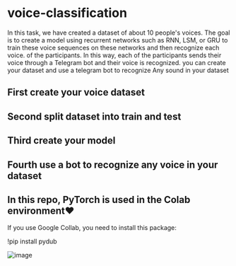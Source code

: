 # voice-classification
In this task, we have created a dataset of about 10 people's voices. The goal is to create a model using recurrent networks such as RNN, LSM, or GRU to train these voice sequences on these networks and then recognize each voice. of the participants. In this way, each of the participants sends their voice through a Telegram bot and their voice is recognized.
you  can create your dataset and use a telegram bot to recognize Any sound in your dataset
## First create your voice dataset
## Second split dataset into train and test 
## Third create your model
## Fourth use a bot to recognize any voice in your dataset
## In this repo, PyTorch is used in the Colab environment❤️
If you use Google Collab, you need to install this package:

!pip install pydub


![image](https://github.com/mori-cyber/AI-projects/assets/65276280/02eebf87-9761-4802-8fa4-a95a40b16185)




